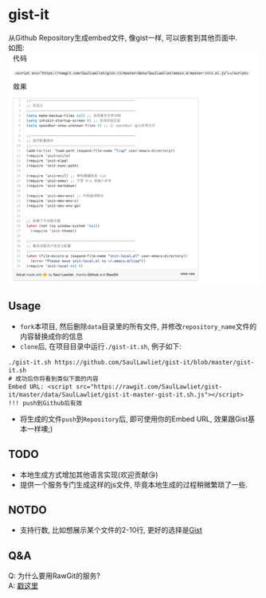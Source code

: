 # gist-it
从Github Repository生成embed文件, 像gist一样, 可以嵌套到其他页面中.  
如图:
![image](https://github.com/SaulLawliet/gist-it/blob/master/screencast.png)

## Usage
- `fork`本项目, 然后删除`data`目录里的所有文件, 并修改`repository_name`文件的内容替换成你的信息  
- `clone`后, 在项目目录中运行`./gist-it.sh`,  例子如下:  
``` shell
./gist-it.sh https://github.com/SaulLawliet/gist-it/blob/master/gist-it.sh
# 成功后你将看到类似下面的内容
Embed URL: <script src="https://rawgit.com/SaulLawliet/gist-it/master/data/SaulLawliet/gist-it-master-gist-it.sh.js"></script>
!!! push到Github后有效
```
- 将生成的文件`push`到`Repository`后, 即可使用你的Embed URL, 效果跟Gist基本一样噢;)

## TODO
- 本地生成方式增加其他语言实现(欢迎贡献😘)
- 提供一个服务专门生成这样的js文件, 毕竟本地生成的过程稍微繁琐了一些.

## NOTDO
- 支持行数, 比如想展示某个文件的2-10行, 更好的选择是[Gist](https://gist.github.com/)

## Q&A
Q: 为什么要用RawGit的服务?  
A: [戳这里](http://stackoverflow.com/questions/17341122/link-and-execute-external-javascript-file-hosted-on-github)
